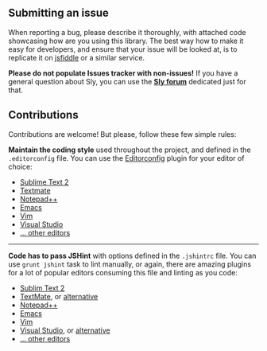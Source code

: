 ## Submitting an issue

When reporting a bug, please describe it thoroughly, with attached code showcasing how are you using this library. The
best way how to make it easy for developers, and ensure that your issue will be looked at, is to replicate it on
[jsfiddle](http://jsfiddle.net/) or a similar service.

**Please do not populate Issues tracker with non-issues!** If you have a general question about Sly, you can use the
 **[Sly forum](https://groups.google.com/d/forum/sly-js)** dedicated just for that.

## Contributions

Contributions are welcome! But please, follow these few simple rules:

**Maintain the coding style** used throughout the project, and defined in the `.editorconfig` file. You can use the
[Editorconfig](http://editorconfig.org) plugin for your editor of choice:

- [Sublime Text 2](https://github.com/sindresorhus/editorconfig-sublime)
- [Textmate](https://github.com/Mr0grog/editorconfig-textmate)
- [Notepad++](https://github.com/editorconfig/editorconfig-notepad-plus-plus)
- [Emacs](https://github.com/editorconfig/editorconfig-emacs)
- [Vim](https://github.com/editorconfig/editorconfig-vim)
- [Visual Studio](https://github.com/editorconfig/editorconfig-visualstudio)
- [... other editors](http://editorconfig.org/#download)

---

**Code has to pass JSHint** with options defined in the `.jshintrc` file. You can use `grunt jshint` task to lint
manually, or again, there are amazing plugins for a lot of popular editors consuming this file and linting as you code:

- [Sublim Text 2](https://github.com/SublimeLinter/SublimeLinter)
- [TextMate](http://rondevera.github.com/jslintmate/), or [alternative](http://fgnass.posterous.com/jslint-in-textmate)
- [Notepad++](http://sourceforge.net/projects/jslintnpp/)
- [Emacs](https://github.com/daleharvey/jshint-mode)
- [Vim](https://github.com/walm/jshint.vim)
- [Visual Studio](https://github.com/jamietre/SharpLinter), or [alternative](http://jslint4vs2010.codeplex.com/)
- [... other editors](http://www.jshint.com/platforms/)